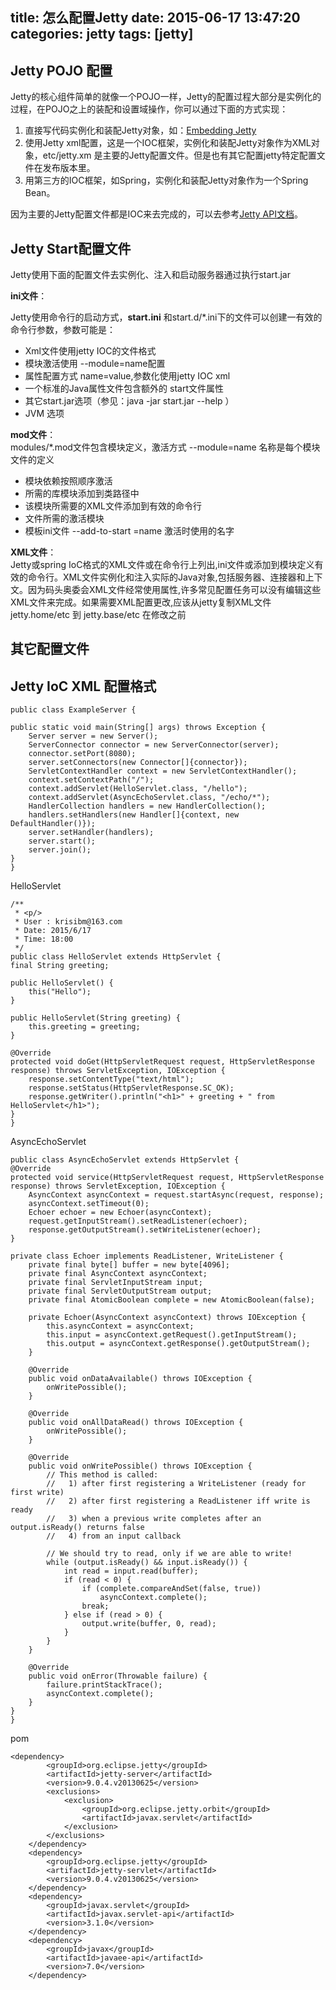title: 怎么配置Jetty
date: 2015-06-17 13:47:20
categories: jetty
tags: [jetty]
---


## Jetty POJO 配置

Jetty的核心组件简单的就像一个POJO一样，Jetty的配置过程大部分是实例化的过程，在POJO之上的装配和设置域操作，你可以通过下面的方式实现：

1. 直接写代码实例化和装配Jetty对象，如：[Embedding Jetty](http://www.eclipse.org/jetty/documentation/9.2.8.v20150217/embedding-jetty.html "http://www.eclipse.org/jetty/documentation/9.2.8.v20150217/embedding-jetty.html")
2. 使用Jetty xml配置，这是一个IOC框架，实例化和装配Jetty对象作为XML对象，etc/jetty.xm 是主要的Jetty配置文件。但是也有其它配置jetty特定配置文件在发布版本里。
3. 用第三方的IOC框架，如Spring，实例化和装配Jetty对象作为一个Spring Bean。

因为主要的Jetty配置文件都是IOC来去完成的，可以去参考[Jetty API文档](http://download.eclipse.org/jetty/stable-9/apidocs/ "http://download.eclipse.org/jetty/stable-9/apidocs/")。


## Jetty Start配置文件

Jetty使用下面的配置文件去实例化、注入和启动服务器通过执行start.jar

**ini文件**：

Jetty使用命令行的启动方式，**start.ini** 和start.d/*.ini下的文件可以创建一有效的命令行参数，参数可能是：

- Xml文件使用jetty IOC的文件格式
- 模块激活使用 --module=name配置
- 属性配置方式 name=value,参数化使用jetty IOC xml
- 一个标准的Java属性文件包含额外的 start文件属性
- 其它start.jar选项（参见：java -jar start.jar --help ）
- JVM 选项

**mod文件**：  
modules/*.mod文件包含模块定义，激活方式 --module=name 名称是每个模块文件的定义

- 模块依赖按照顺序激活
- 所需的库模块添加到类路径中
- 该模块所需要的XML文件添加到有效的命令行
- 文件所需的激活模块
- 模板ini文件 --add-to-start =name 激活时使用的名字


**XML文件**：  
Jetty或spring IoC格式的XML文件或在命令行上列出,ini文件或添加到模块定义有效的命令行。XML文件实例化和注入实际的Java对象,包括服务器、连接器和上下文。因为码头奥委会XML文件经常使用属性,许多常见配置任务可以没有编辑这些XML文件来完成。如果需要XML配置更改,应该从jetty复制XML文件 jetty.home/etc 到 jetty.base/etc 在修改之前


## 其它配置文件







## Jetty IoC XML 配置格式

	public class ExampleServer {

    public static void main(String[] args) throws Exception {
        Server server = new Server();
        ServerConnector connector = new ServerConnector(server);
        connector.setPort(8080);
        server.setConnectors(new Connector[]{connector});
        ServletContextHandler context = new ServletContextHandler();
        context.setContextPath("/");
        context.addServlet(HelloServlet.class, "/hello");
        context.addServlet(AsyncEchoServlet.class, "/echo/*");
        HandlerCollection handlers = new HandlerCollection();
        handlers.setHandlers(new Handler[]{context, new DefaultHandler()});
        server.setHandler(handlers);
        server.start();
        server.join();
    }
	}

HelloServlet


	
	/**
	 * <p/>
	 * User : krisibm@163.com
	 * Date: 2015/6/17
	 * Time: 18:00
	 */
	public class HelloServlet extends HttpServlet {
    final String greeting;

    public HelloServlet() {
        this("Hello");
    }

    public HelloServlet(String greeting) {
        this.greeting = greeting;
    }

    @Override
    protected void doGet(HttpServletRequest request, HttpServletResponse response) throws ServletException, IOException {
        response.setContentType("text/html");
        response.setStatus(HttpServletResponse.SC_OK);
        response.getWriter().println("<h1>" + greeting + " from HelloServlet</h1>");
    }
	}



AsyncEchoServlet

	public class AsyncEchoServlet extends HttpServlet {
    @Override
    protected void service(HttpServletRequest request, HttpServletResponse response) throws ServletException, IOException {
        AsyncContext asyncContext = request.startAsync(request, response);
        asyncContext.setTimeout(0);
        Echoer echoer = new Echoer(asyncContext);
        request.getInputStream().setReadListener(echoer);
        response.getOutputStream().setWriteListener(echoer);
    }

    private class Echoer implements ReadListener, WriteListener {
        private final byte[] buffer = new byte[4096];
        private final AsyncContext asyncContext;
        private final ServletInputStream input;
        private final ServletOutputStream output;
        private final AtomicBoolean complete = new AtomicBoolean(false);

        private Echoer(AsyncContext asyncContext) throws IOException {
            this.asyncContext = asyncContext;
            this.input = asyncContext.getRequest().getInputStream();
            this.output = asyncContext.getResponse().getOutputStream();
        }

        @Override
        public void onDataAvailable() throws IOException {
            onWritePossible();
        }

        @Override
        public void onAllDataRead() throws IOException {
            onWritePossible();
        }

        @Override
        public void onWritePossible() throws IOException {
            // This method is called:
            //   1) after first registering a WriteListener (ready for first write)
            //   2) after first registering a ReadListener iff write is ready
            //   3) when a previous write completes after an output.isReady() returns false
            //   4) from an input callback

            // We should try to read, only if we are able to write!
            while (output.isReady() && input.isReady()) {
                int read = input.read(buffer);
                if (read < 0) {
                    if (complete.compareAndSet(false, true))
                        asyncContext.complete();
                    break;
                } else if (read > 0) {
                    output.write(buffer, 0, read);
                }
            }
        }

        @Override
        public void onError(Throwable failure) {
            failure.printStackTrace();
            asyncContext.complete();
        }
    }
	}



pom

	<dependency>
            <groupId>org.eclipse.jetty</groupId>
            <artifactId>jetty-server</artifactId>
            <version>9.0.4.v20130625</version>
            <exclusions>
                <exclusion>
                    <groupId>org.eclipse.jetty.orbit</groupId>
                    <artifactId>javax.servlet</artifactId>
                </exclusion>
            </exclusions>
        </dependency>
        <dependency>
            <groupId>org.eclipse.jetty</groupId>
            <artifactId>jetty-servlet</artifactId>
            <version>9.0.4.v20130625</version>
        </dependency>
        <dependency>
            <groupId>javax.servlet</groupId>
            <artifactId>javax.servlet-api</artifactId>
            <version>3.1.0</version>
        </dependency>
        <dependency>
            <groupId>javax</groupId>
            <artifactId>javaee-api</artifactId>
            <version>7.0</version>
        </dependency>